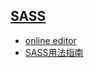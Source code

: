 ## [SASS](http://sass-lang.com/)

+   [online editor](http://www.sassmeister.com/)
+   [SASS用法指南](http://www.ruanyifeng.com/blog/2012/06/sass.html)

